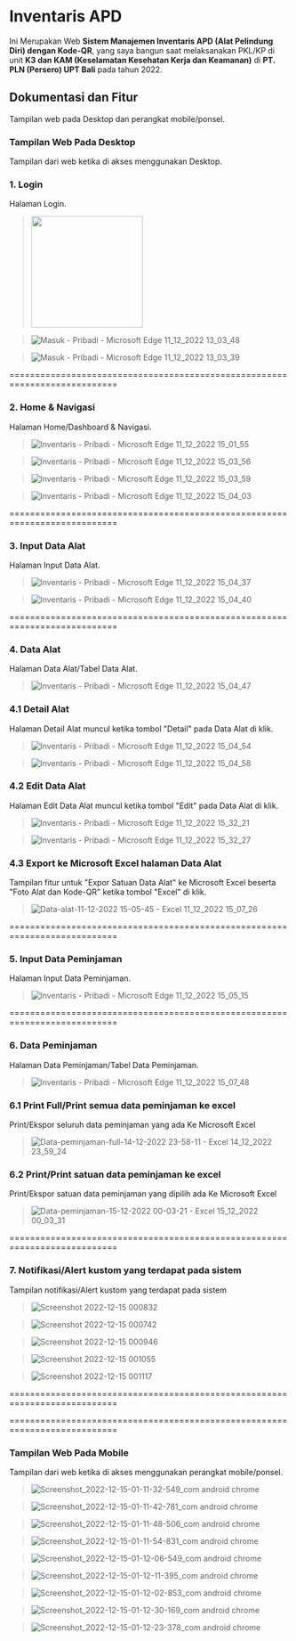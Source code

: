 # Inventaris APD

Ini Merupakan Web **Sistem Manajemen Inventaris APD (Alat Pelindung Diri) dengan Kode-QR**, yang saya bangun saat melaksanakan PKL/KP di unit **K3 dan KAM (Keselamatan Kesehatan Kerja dan Keamanan)** di **PT. PLN (Persero) UPT Bali** pada tahun 2022.


## Dokumentasi dan Fitur 
Tampilan web pada Desktop dan perangkat mobile/ponsel.

### Tampilan Web Pada Desktop 
Tampilan dari web ketika di akses menggunakan Desktop.


### 1. Login
Halaman Login.



> <img src="https://user-images.githubusercontent.com/114056087/206891232-2e27d8ab-6d36-420d-af9c-5a2edf1a0eb7.png" width = "200"/>

>![Masuk - Pribadi - Microsoft​ Edge 11_12_2022 13_03_48](https://user-images.githubusercontent.com/114056087/206891241-ad71ae94-d2ad-4183-ad13-f2a002850955.png)

>![Masuk - Pribadi - Microsoft​ Edge 11_12_2022 13_03_39](https://user-images.githubusercontent.com/114056087/206891252-a2f5ce27-288e-4c90-822b-f82299f1a37e.png)


===========================================================================


### 2. Home & Navigasi
Halaman Home/Dashboard & Navigasi.



>![Inventaris - Pribadi - Microsoft​ Edge 11_12_2022 15_01_55](https://user-images.githubusercontent.com/114056087/206891299-e6ac980d-820d-41fe-be89-8c78a3b2ed9b.png)

>![Inventaris - Pribadi - Microsoft​ Edge 11_12_2022 15_03_56](https://user-images.githubusercontent.com/114056087/206891317-3b2ec27b-d0ed-424f-a47c-e8395aa4c81f.png)

>![Inventaris - Pribadi - Microsoft​ Edge 11_12_2022 15_03_59](https://user-images.githubusercontent.com/114056087/206891320-62f00428-951b-4c17-9d78-3444d3c9cbf9.png)

>![Inventaris - Pribadi - Microsoft​ Edge 11_12_2022 15_04_03](https://user-images.githubusercontent.com/114056087/206891324-df86924f-fe75-4750-b4fe-9177374db086.png)


===========================================================================


### 3. Input Data Alat
Halaman Input Data Alat.



>![Inventaris - Pribadi - Microsoft​ Edge 11_12_2022 15_04_37](https://user-images.githubusercontent.com/114056087/206891377-27865bcb-29a3-4a46-b92e-9f0c391247e6.png)

>![Inventaris - Pribadi - Microsoft​ Edge 11_12_2022 15_04_40](https://user-images.githubusercontent.com/114056087/206891388-ef38711a-df40-4eb0-b58e-db772578b5b3.png)


===========================================================================


### 4. Data Alat
Halaman Data Alat/Tabel Data Alat.



>![Inventaris - Pribadi - Microsoft​ Edge 11_12_2022 15_04_47](https://user-images.githubusercontent.com/114056087/206891564-b7fe1550-93a9-4552-948d-7f1d562b3568.png)




  ### 4.1 Detail Alat
  Halaman Detail Alat muncul ketika tombol "Detail" pada Data Alat di klik.
  
  
  
  >![Inventaris - Pribadi - Microsoft​ Edge 11_12_2022 15_04_54](https://user-images.githubusercontent.com/114056087/206891584-9e280c24-513f-496a-a1c6-7ce47d2e08d1.png)
  
  >![Inventaris - Pribadi - Microsoft​ Edge 11_12_2022 15_04_58](https://user-images.githubusercontent.com/114056087/206891609-203c989b-cbb3-46ce-ba1a-3a084ec50ac5.png)
  
  
  
  ### 4.2 Edit Data Alat
  Halaman Edit Data Alat muncul ketika tombol "Edit" pada Data Alat di klik.
  
  
  
  >![Inventaris - Pribadi - Microsoft​ Edge 11_12_2022 15_32_21](https://user-images.githubusercontent.com/114056087/206891647-00a377d8-cf92-479d-b2ff-5c3a1cef6fa5.png)
  
  >![Inventaris - Pribadi - Microsoft​ Edge 11_12_2022 15_32_27](https://user-images.githubusercontent.com/114056087/206891652-af41d9f6-1737-4565-9ec7-95222782b067.png)
  
  
  
  ### 4.3 Export ke Microsoft Excel halaman Data Alat
  Tampilan fitur untuk "Expor Satuan Data Alat" ke Microsoft Excel beserta "Foto Alat dan Kode-QR" ketika tombol "Excel" di klik.
  
  
  >![Data-alat-11-12-2022 15-05-45 - Excel 11_12_2022 15_07_26](https://user-images.githubusercontent.com/114056087/206891766-5118bbfc-ebed-48a4-b146-de9895c68d44.png)


===========================================================================


### 5. Input Data Peminjaman
Halaman Input Data Peminjaman.


>![Inventaris - Pribadi - Microsoft​ Edge 11_12_2022 15_05_15](https://user-images.githubusercontent.com/114056087/206891789-94115256-e719-44da-89c2-f70c931a9a9d.png)


===========================================================================


### 6. Data Peminjaman
Halaman Data Peminjaman/Tabel Data Peminjaman.

>![Inventaris - Pribadi - Microsoft​ Edge 11_12_2022 15_07_48](https://user-images.githubusercontent.com/114056087/206891880-d1bba86e-b81b-40d1-b054-8959d1da2f6f.png)

  ### 6.1 Print Full/Print semua data peminjaman ke excel
  Print/Ekspor seluruh data peminjaman yang ada Ke Microsoft Excel

  >![Data-peminjaman-full-14-12-2022 23-58-11 - Excel 14_12_2022 23_59_24](https://user-images.githubusercontent.com/114056087/207645346-d954160f-9bbb-44c3-bb4f-d956886e771a.png)


  ### 6.2 Print/Print satuan data peminjaman ke excel
  Print/Ekspor satuan data peminjaman yang dipilih ada Ke Microsoft Excel

  >![Data-peminjaman-15-12-2022 00-03-21 - Excel 15_12_2022 00_03_31](https://user-images.githubusercontent.com/114056087/207646225-be33a689-0018-4c30-96a2-07b96fac0c59.png)


===========================================================================


### 7. Notifikasi/Alert kustom yang terdapat pada sistem
Tampilan notifikasi/Alert kustom yang terdapat pada sistem

>![Screenshot 2022-12-15 000832](https://user-images.githubusercontent.com/114056087/207650167-dd7b6db0-031f-44d7-8bbe-457bfb25d61b.png)

>![Screenshot 2022-12-15 000742](https://user-images.githubusercontent.com/114056087/207650234-9ffc6ac5-45ce-43ad-b283-5ebb6b9a343e.png)

>![Screenshot 2022-12-15 000946](https://user-images.githubusercontent.com/114056087/207650296-4667c219-fa61-4c81-9e7b-8d24f7ee49d0.png)

>![Screenshot 2022-12-15 001055](https://user-images.githubusercontent.com/114056087/207650339-b3d347a4-e991-4252-9700-ce7d4ed21feb.png)

>![Screenshot 2022-12-15 001117](https://user-images.githubusercontent.com/114056087/207650388-dcb16613-9a2b-4b3e-a20a-a66694eef5fd.png)





===========================================================================

===========================================================================


### Tampilan Web Pada Mobile 
Tampilan dari web ketika di akses menggunakan perangkat mobile/ponsel.


>![Screenshot_2022-12-15-01-11-32-549_com android chrome](https://user-images.githubusercontent.com/114056087/207663189-e90f1e91-25a5-486d-8528-9e233ea2552b.jpg)

>![Screenshot_2022-12-15-01-11-42-781_com android chrome](https://user-images.githubusercontent.com/114056087/207663237-b73e6fc7-c0aa-47bb-8d4c-b4b8b1b33b89.jpg)

>![Screenshot_2022-12-15-01-11-48-506_com android chrome](https://user-images.githubusercontent.com/114056087/207663261-d4ca2bef-158f-4501-ae8a-9ab7c7ccf508.jpg)

>![Screenshot_2022-12-15-01-11-54-831_com android chrome](https://user-images.githubusercontent.com/114056087/207663289-94381702-92b5-4248-8e10-7c1ae346d51d.jpg)

>![Screenshot_2022-12-15-01-12-06-549_com android chrome](https://user-images.githubusercontent.com/114056087/207663648-52fe2950-9a49-4836-879a-af65f51bae52.jpg)

>![Screenshot_2022-12-15-01-12-11-395_com android chrome](https://user-images.githubusercontent.com/114056087/207663724-feb1ce2e-d27a-4453-a47a-e60bee252ec9.jpg)

>![Screenshot_2022-12-15-01-12-02-853_com android chrome](https://user-images.githubusercontent.com/114056087/207663492-ad31cbfe-2e5e-4476-9be7-5aefd0956d65.jpg)

>![Screenshot_2022-12-15-01-12-30-169_com android chrome](https://user-images.githubusercontent.com/114056087/207663925-e34d04c0-e6cb-4c9f-8806-0308f8ad07f9.jpg)

>![Screenshot_2022-12-15-01-12-23-378_com android chrome](https://user-images.githubusercontent.com/114056087/207663949-022a781e-942d-4ffe-8b9e-9a94e209a146.jpg)






